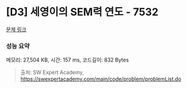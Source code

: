# [D3] 세영이의 SEM력 연도 - 7532 

[문제 링크](https://swexpertacademy.com/main/code/problem/problemDetail.do?contestProbId=AWooplJ60l8DFARx) 

### 성능 요약

메모리: 27,504 KB, 시간: 157 ms, 코드길이: 832 Bytes



> 출처: SW Expert Academy, https://swexpertacademy.com/main/code/problem/problemList.do